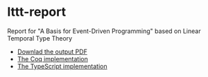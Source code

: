 # lttt-report
Report for "A Basis for Event-Driven Programming" based on Linear Temporal Type Theory

- [Downlad the output PDF](out/thesis_main.pdf)
- [The Coq implementation](https://github.com/aerabi/lttt)
- [The TypeScript implementation](https://github.com/aerabi/lttt-typescript)
